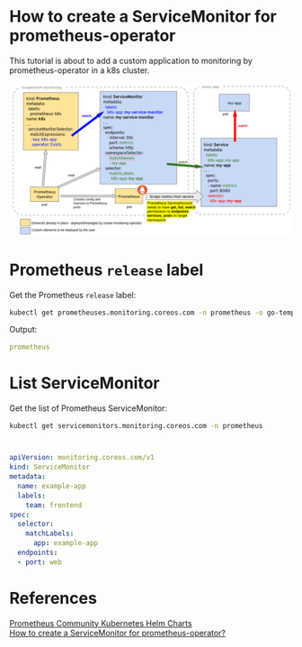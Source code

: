 # How to create a ServiceMonitor for prometheus-operator
This tutorial is about to add a custom application to monitoring by prometheus-operator in a k8s cluster.

![ServiceMonitors and Services](images/ServiceMonitors.png)

# Prometheus `release` label
Get the Prometheus `release` label:
```sh
kubectl get prometheuses.monitoring.coreos.com -n prometheus -o go-template='{{range .items}}{{.spec.scrapeConfigSelector.matchLabels.release}}{{"\n"}}{{end}}'
```

Output:
```yaml
prometheus
```

# List ServiceMonitor
Get the list of Prometheus ServiceMonitor:
```sh
kubectl get servicemonitors.monitoring.coreos.com -n prometheus
```

# 

```yaml
apiVersion: monitoring.coreos.com/v1
kind: ServiceMonitor
metadata:
  name: example-app
  labels:
    team: frontend
spec:
  selector:
    matchLabels:
      app: example-app
  endpoints:
  - port: web
```

# References
[Prometheus Community Kubernetes Helm Charts](https://github.com/prometheus-community/helm-charts)  
[How to create a ServiceMonitor for prometheus-operator?](https://stackoverflow.com/questions/52991038/how-to-create-a-servicemonitor-for-prometheus-operator)

